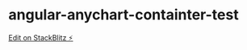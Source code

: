 # angular-anychart-containter-test

[Edit on StackBlitz ⚡️](https://stackblitz.com/edit/angular-anychart-containter-test)